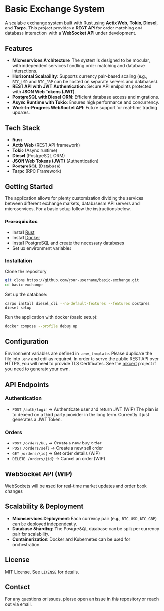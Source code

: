# Basic Exchange System

A scalable exchange system built with Rust using **Actix Web**, **Tokio**, **Diesel**, and **Tarpc**. This project provides a **REST API** for order matching and database interaction, with a **WebSocket API** under development.

## Features

- **Microservices Architecture**: The system is designed to be modular, with independent services handling order matching and database interactions.
- **Horizontal Scalability**: Supports currency pair-based scaling (e.g., `BTC_USD` and `BTC_GBP` can be hosted on separate servers and databases).
- **REST API with JWT Authentication**: Secure API endpoints protected with **JSON Web Tokens (JWT)**.
- **PostgreSQL with Diesel ORM**: Efficient database access and migrations.
- **Async Runtime with Tokio**: Ensures high performance and concurrency.
- **Work-In-Progress WebSocket API**: Future support for real-time trading updates.

## Tech Stack

- **Rust**
- **Actix Web** (REST API framework)
- **Tokio** (Async runtime)
- **Diesel** (PostgreSQL ORM)
- **JSON Web Tokens (JWT)** (Authentication)
- **PostgreSQL** (Database)
- **Tarpc** (RPC Framework)

## Getting Started

The application allows for plenty customization dividing the services between
different exchange markets, databasesm API servers and microservices. For a basic setup follow the
instructions below.

### Prerequisites

- Install [Rust](https://www.rust-lang.org/tools/install)
- Install [Docker](https://www.docker.com/)
- Install PostgreSQL and create the necessary databases
- Set up environment variables

### Installation

Clone the repository:

```sh
git clone https://github.com/your-username/basic-exchange.git
cd basic-exchange
```

Set up the database:

```sh
cargo install diesel_cli --no-default-features --features postgres
diesel setup
```

Run the application with docker (basic setup):

```sh
docker compose --profile debug up
```

## Configuration

Environment variables are defined in `.env_template`. Please duplicate the file into `.env` and edit as required.
In order to serve the public REST API over HTTPS, you will need to provide TLS Certificates.
See the [mkcert](https://github.com/FiloSottile/mkcert) project if you need to generate your own.

## API Endpoints

### Authentication

- `POST /auth/login` → Authenticate user and return JWT (WIP)
The plan is to depend on a third party provider in the long term.
Currently it just generates a JWT Token.

### Orders

- `POST /orders/buy` → Create a new buy order
- `POST /orders/sell` → Create a new sell order
- `GET /orders/{id}` → Get order details (WIP)
- `DELETE /orders/{id}` → Cancel an order (WIP)

## WebSocket API (WIP)

WebSockets will be used for real-time market updates and order book changes.

## Scalability & Deployment

- **Microservices Deployment**: Each currency pair (e.g., `BTC_USD`, `BTC_GBP`) can be deployed independently.
- **Database Sharding**: The PostgreSQL database can be split per currency pair for scalability.
- **Containerization**: Docker and Kubernetes can be used for orchestration.

## License

MIT License. See `LICENSE` for details.

## Contact

For any questions or issues, please open an issue in this repository or reach out via email.

